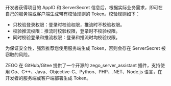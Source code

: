 开发者获得项目的 AppID 和 ServerSecret 信息后，根据实际业务需求，即可在自己的服务端或客户端生成带有校验规则的 Token。校验规则如下：
- 只校验登录权限：登录时校验权限，推流时不校验权限。
- 校验推流权限：推流时校验权限，登录时不校验权限。
- 同时校验登录和推流权限：登录和推流时均校验权限。

<div class="mk-warning">

为保证安全性，强烈推荐您使用服务端生成 Token，否则会存在 ServerSecret 被窃取的风险。

</div>

ZEGO 在 GitHub/Gitee 提供了一个开源的 zego_server_assistant 插件，支持使用 Go、C++、Java、Objective-C、Python、PHP、.NET、Node.js 语言，在开发者的服务端或客户端部署生成 Token。
